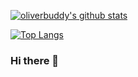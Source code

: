 [![oliverbuddy's github stats](https://github-readme-stats.wasabeef.vercel.app/api?username=oliverbuddy&show_icons=true&line_height=21&show_icons=true&theme=radical)](https://github.com/anuraghazra/github-readme-stats)

[![Top Langs](https://github-readme-stats.wasabeef.vercel.app/api/top-langs/?username=oliverbuddy&show_icons=true&layout=compact&theme=radical)](https://github.com/anuraghazra/github-readme-stats)

### Hi there 👋


<!-- **oliverbuddy/oliverbuddy** is a ✨ _special_ ✨ repository because its `README.md` (this file) appears on your GitHub profile.

Here are some ideas to get you started:

- 🔭 I’m currently working on ...
- 🌱 I’m currently learning ...
- 👯 I’m looking to collaborate on ...
- 🤔 I’m looking for help with ...
- 💬 Ask me about ...
- 📫 How to reach me: ...
- 😄 Pronouns: ...
- ⚡ Fun fact: ...

-->



